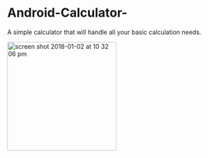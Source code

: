 # Android-Calculator-

A simple calculator that will handle all your basic calculation needs. 

<img width="250" alt="screen shot 2018-01-02 at 10 32 06 pm" src="https://user-images.githubusercontent.com/22203835/34510931-d1c6b210-f00c-11e7-90d2-e2334230571c.png">

